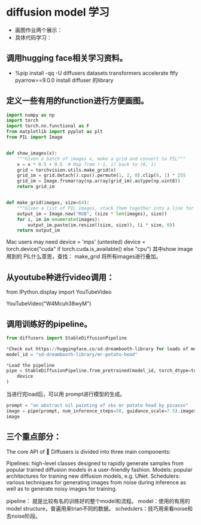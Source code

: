 # diffusion model 学习
- 画图作业两个展示：
- 具体代码学习：
## 调用hugging face相关学习资料。

- %pip install -qq -U diffusers datasets transformers accelerate ftfy pyarrow==9.0.0 install diffuser 的library

## 定义一些有用的function进行方便画图。

```python
import numpy as np
import torch
import torch.nn.functional as F
from matplotlib import pyplot as plt
from PIL import Image


def show_images(x):
    """Given a batch of images x, make a grid and convert to PIL"""
    x = x * 0.5 + 0.5  # Map from (-1, 1) back to (0, 1)
    grid = torchvision.utils.make_grid(x)
    grid_im = grid.detach().cpu().permute(1, 2, 0).clip(0, 1) * 255
    grid_im = Image.fromarray(np.array(grid_im).astype(np.uint8))
    return grid_im


def make_grid(images, size=64):
    """Given a list of PIL images, stack them together into a line for easy viewing"""
    output_im = Image.new("RGB", (size * len(images), size))
    for i, im in enumerate(images):
        output_im.paste(im.resize((size, size)), (i * size, 0))
    return output_im
```

 Mac users may need device = 'mps' (untested)
device = torch.device("cuda" if torch.cuda.is_available() else "cpu")
其中show image 用到的 PIL什么意思，查找：
make_grid 将所有images进行叠加。

## 从youtube种进行video调用：
from IPython.display import YouTubeVideo

YouTubeVideo("W4Mcuh38wyM")


## 调用训练好的pipeline。
```python
from diffusers import StableDiffusionPipeline

*Check out https://huggingface.co/sd-dreambooth-library for loads of models from the community
model_id = "sd-dreambooth-library/mr-potato-head"

*Load the pipeline
pipe = StableDiffusionPipeline.from_pretrained(model_id, torch_dtype=torch.float16).to(
    device
)
```

当进行完load后，可以用 prompt进行模型的生成。
```python
prompt = "an abstract oil painting of sks mr potato head by picasso"
image = pipe(prompt, num_inference_steps=50, guidance_scale=7.5).images[0]
image
```
## 三个重点部分：
The core API of 🤗 Diffusers is divided into three main components:

Pipelines: high-level classes designed to rapidly generate samples from popular trained diffusion models in a user-friendly fashion.
Models: popular architectures for training new diffusion models, e.g. UNet.
Schedulers: various techniques for generating images from noise during inference as well as to generate noisy images for training.

pipeline： 就是比较有名的训练好的整个model和流程。
model：使用的有用的model structure，普遍用来trian不同的数据。
schedulers：技巧用来看noise和去noise阶段。

